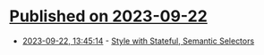 # [Published on 2023-09-22](index.md)

* [2023-09-22, 13:45:14](https://lobste.rs/s/l6dx99/style_with_stateful_semantic_selectors) - [Style with Stateful, Semantic Selectors](https://benmyers.dev/blog/semantic-selectors/)
